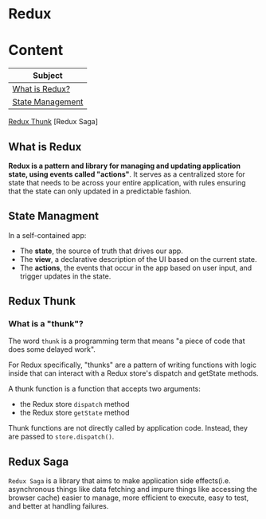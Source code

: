 # Redux

# Content

| Subject |
|---------|
[What is Redux?](#what-is-redux) |
[State Management](#state-managment) |
[Redux Thunk](#redux-thunk)
[Redux Saga]

## What is Redux
**Redux is a pattern and library for managing and updating application state, using events called "actions"**. It serves as a centralized store for state that needs to be across your entire application, with rules ensuring that the state can only updated in a predictable fashion.

## State Managment
In a self-contained app:
* The **state**, the source of truth that drives our app.
* The **view**, a declarative description of the UI based on the current state.
* The **actions**, the events that occur in the app based on user input, and trigger updates in the state.

## Redux Thunk
### What is a "thunk"?
The word `thunk` is a programming term that means "a piece of code that does some delayed work".

For Redux specifically, "thunks" are a pattern of writing functions with logic inside that can interact with a Redux store's dispatch and getState methods.

A thunk function is a function that accepts two arguments:

 * the Redux store `dispatch` method
 * the Redux store `getState` method

Thunk functions are not directly called by application code. Instead, they are passed to `store.dispatch()`.

## Redux Saga
``Redux Saga`` is a library that aims to make application side effects(i.e. asynchronous things like data fetching and impure things like accessing the browser cache) easier to manage, more efficient to execute, easy to test, and better at handling failures.
